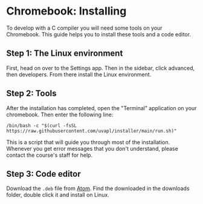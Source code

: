# Chromebook: Installing

To develop with a C compiler you will need some tools on your Chromebook. This guide helps you to install these tools and a code editor.

## Step 1: The Linux environment

First, head on over to the Settings app. Then in the sidebar, click advanced, then developers. From there install the Linux environment.

## Step 2: Tools

After the installation has completed, open the "Terminal" application on your chromebook. Then enter the following line:

    /bin/bash -c "$(curl -fsSL https://raw.githubusercontent.com/uvapl/installer/main/run.sh)"

This is a script that will guide you through most of the installation. Whenever you get error messages that you don't understand, please contact the course's staff for help.

## Step 3: Code editor

Download the `.deb` file from [Atom](https://github.com/atom/atom/releases/download/v1.60.0/atom-amd64.deb). Find the downloaded in the downloads folder, double click it and install on Linux.
